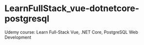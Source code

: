 # LearnFullStack_vue-dotnetcore-postgresql
 Udemy course: Learn Full-Stack Vue, .NET Core, PostgreSQL Web Development
